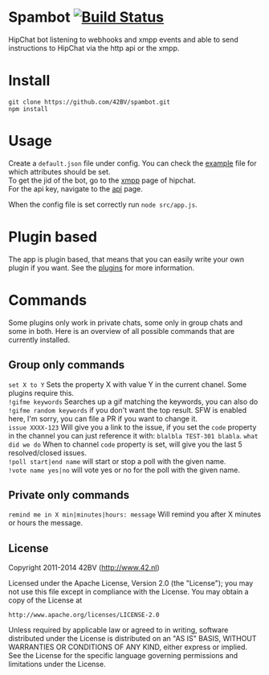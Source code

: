 # Spambot [![Build Status](https://travis-ci.org/42BV/spambot.svg?branch=master)](https://travis-ci.org/42BV/spambot)
HipChat bot listening to webhooks and xmpp events and able to send instructions to HipChat via the http api or the xmpp.

# Install
```git clone https://github.com/42BV/spambot.git```  
```npm install``` 

# Usage 
Create a ```default.json``` file under config. You can check the [example](config/test.json) file for which attributes should be set.  
To get the jid of the bot, go to the [xmpp](https://www.hipchat.com/account/xmpp) page of hipchat.  
For the api key, navigate to the [api](https://www.hipchat.com/account/api) page.

When the config file is set correctly run ```node src/app.js```.

# Plugin based
The app is plugin based, that means that you can easily write your own plugin if you want. See the [plugins](src/plugins) for more information.

# Commands
Some plugins only work in private chats, some only in group chats and some in both. Here is an overview of all possible commands that are currently installed.

## Group only commands
`set X to Y` Sets the property X with value Y in the current chanel. Some plugins require this.  
`!gifme keywords` Searches up a gif matching the keywords, you can also do `!gifme random keywords` if you don't want the top result. SFW is enabled here, I\'m sorry, you can file a PR if you want to change it.  
`issue XXXX-123` Will give you a link to the issue, if you set the `code` property in the channel you can just reference it with: `blalbla TEST-301 blabla`.
`what did we do` When to channel `code` property is set, will give you the last 5 resolved/closed issues.   
`!poll start|end name` will start or stop a poll with the given name.  
`!vote name yes|no` will vote yes or no for the poll with the given name.  

## Private only commands
`remind me in X min|minutes|hours: message` Will remind you after X minutes or hours the message.

License
-------
 Copyright 2011-2014 42BV (http://www.42.nl)

   Licensed under the Apache License, Version 2.0 (the "License");
   you may not use this file except in compliance with the License.
   You may obtain a copy of the License at

    http://www.apache.org/licenses/LICENSE-2.0

   Unless required by applicable law or agreed to in writing, software
   distributed under the License is distributed on an "AS IS" BASIS,
   WITHOUT WARRANTIES OR CONDITIONS OF ANY KIND, either express or implied.
   See the License for the specific language governing permissions and
   limitations under the License.
